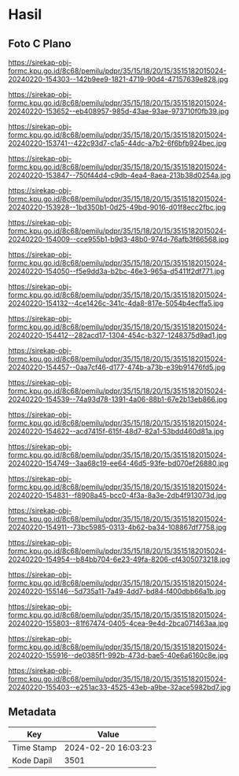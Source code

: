 # Hasil

## Foto C Plano

https://sirekap-obj-formc.kpu.go.id/8c68/pemilu/pdpr/35/15/18/20/15/3515182015024-20240220-154303--142b9ee9-1821-4719-90d4-47157639e828.jpg

https://sirekap-obj-formc.kpu.go.id/8c68/pemilu/pdpr/35/15/18/20/15/3515182015024-20240220-153652--eb408957-985d-43ae-93ae-973710f0fb39.jpg

https://sirekap-obj-formc.kpu.go.id/8c68/pemilu/pdpr/35/15/18/20/15/3515182015024-20240220-153741--422c93d7-c1a5-44dc-a7b2-6f6bfb924bec.jpg

https://sirekap-obj-formc.kpu.go.id/8c68/pemilu/pdpr/35/15/18/20/15/3515182015024-20240220-153847--750f44d4-c9db-4ea4-8aea-213b38d0254a.jpg

https://sirekap-obj-formc.kpu.go.id/8c68/pemilu/pdpr/35/15/18/20/15/3515182015024-20240220-153928--1bd350b1-0d25-49bd-9016-d01f8ecc2fbc.jpg

https://sirekap-obj-formc.kpu.go.id/8c68/pemilu/pdpr/35/15/18/20/15/3515182015024-20240220-154009--cce955b1-b9d3-48b0-974d-76afb3f66568.jpg

https://sirekap-obj-formc.kpu.go.id/8c68/pemilu/pdpr/35/15/18/20/15/3515182015024-20240220-154050--f5e9dd3a-b2bc-46e3-965a-d5411f2df771.jpg

https://sirekap-obj-formc.kpu.go.id/8c68/pemilu/pdpr/35/15/18/20/15/3515182015024-20240220-154132--4ce1426c-341c-4da8-817e-5054b4ecffa5.jpg

https://sirekap-obj-formc.kpu.go.id/8c68/pemilu/pdpr/35/15/18/20/15/3515182015024-20240220-154412--282acd17-1304-454c-b327-1248375d9ad1.jpg

https://sirekap-obj-formc.kpu.go.id/8c68/pemilu/pdpr/35/15/18/20/15/3515182015024-20240220-154457--0aa7cf46-d177-474b-a73b-e39b91476fd5.jpg

https://sirekap-obj-formc.kpu.go.id/8c68/pemilu/pdpr/35/15/18/20/15/3515182015024-20240220-154539--74a93d78-1391-4a06-88b1-67e2b13eb866.jpg

https://sirekap-obj-formc.kpu.go.id/8c68/pemilu/pdpr/35/15/18/20/15/3515182015024-20240220-154622--acd7415f-615f-48d7-82a1-53bdd460d81a.jpg

https://sirekap-obj-formc.kpu.go.id/8c68/pemilu/pdpr/35/15/18/20/15/3515182015024-20240220-154749--3aa68c19-ee64-46d5-93fe-bd070ef26880.jpg

https://sirekap-obj-formc.kpu.go.id/8c68/pemilu/pdpr/35/15/18/20/15/3515182015024-20240220-154831--f8908a45-bcc0-4f3a-8a3e-2db4f913073d.jpg

https://sirekap-obj-formc.kpu.go.id/8c68/pemilu/pdpr/35/15/18/20/15/3515182015024-20240220-154911--73bc5985-0313-4b62-ba34-108867df7758.jpg

https://sirekap-obj-formc.kpu.go.id/8c68/pemilu/pdpr/35/15/18/20/15/3515182015024-20240220-154954--b84bb704-6e23-49fa-8206-cf4305073218.jpg

https://sirekap-obj-formc.kpu.go.id/8c68/pemilu/pdpr/35/15/18/20/15/3515182015024-20240220-155146--5d735a11-7a49-4dd7-bd84-f400dbb66a1b.jpg

https://sirekap-obj-formc.kpu.go.id/8c68/pemilu/pdpr/35/15/18/20/15/3515182015024-20240220-155803--81f67474-0405-4cea-9e4d-2bca071463aa.jpg

https://sirekap-obj-formc.kpu.go.id/8c68/pemilu/pdpr/35/15/18/20/15/3515182015024-20240220-155916--de0385f1-992b-473d-bae5-40e6a6160c8e.jpg

https://sirekap-obj-formc.kpu.go.id/8c68/pemilu/pdpr/35/15/18/20/15/3515182015024-20240220-155403--e251ac33-4525-43eb-a9be-32ace5982bd7.jpg


## Metadata

| Key        | Value               |
| ---------- | ------------------- |
| Time Stamp | 2024-02-20 16:03:23 |
| Kode Dapil | 3501                |



